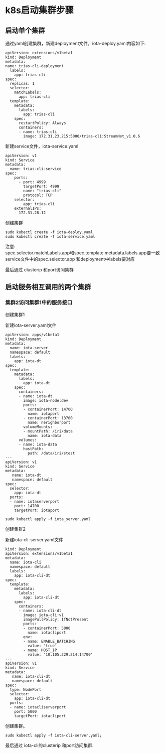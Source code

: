 # k8s启动集群步骤 #

## 启动单个集群 ##

通过yaml创建集群，新建deployment文件，iota-deploy.yaml内容如下:

```
apiVersion: extensions/v1beta1
kind: Deployment
metadata:
name: trias-cli-deployment
  labels:
    app: trias-cli
spec:
  replicas: 1
  selector:
    matchLabels:
      app: trias-cli
  template:
    metadata:
      labels:
        app: trias-cli
    spec:
      restartPolicy: Always
      containers:
      - name: trias-cli
        image: 172.31.23.215:5000/trias-cli:StreamNet_v1.0.6 
```  

新建service文件，iota-service.yaml  

```
apiVersion: v1
kind: Service
metadata:
  name: trias-cli-service
spec:
    ports:
      - port: 4999
        targetPort: 4999
        name: "trias-cli"
        protocol: TCP
    selector:
        app: trias-cli
    externalIPs:
    - 172.31.28.12
```

创建集群 

```
sudo kubectl create -f iota-deploy.yaml  
sudo kubectl create -f iota-service.yaml
```

注意:  
spec.selector.matchLabels.app和spec.template.metadata.labels.app要一致  
service文件中的spec.selector.app 和deployment中labels要对应  

最后通过 clusterip 和port访问集群

## 启动服务相互调用的两个集群 ##

### 集群2访问集群1中的服务接口 ###

创建集群1

新建iota-server.yaml文件

```
apiVersion: apps/v1beta1
kind: Deployment
metadata:
  name: iota-server
  namespace: default
  labels: 
    app: iota-dt
spec: 
  template: 
    metadata: 
      labels: 
        app: iota-dt
    spec: 
      containers: 
      - name: iota-dt
        image: iota-node:dev
        ports: 
        - containerPort: 14700
          name: iotaport
        - containerPort: 13700
          name: nerighborport
        volumeMounts: 
        - mountPath: /iri/data
          name: iota-data
      volumes: 
      - name: iota-data
        hostPath: 
          path: /data/iri/stest 
---
apiVersion: v1
kind: Service
metadata: 
   name: iota-dt
   namespace: default
spec:
  selector: 
    app: iota-dt
  ports: 
  - name: iotaserverport
    port: 14700
    targetPort: iotaport
```

```
sudo kubectl apply -f iota_server.yaml
```

创建集群2

新建iota-cli-server.yaml文件

```
kind: Deployment
apiVersion: extensions/v1beta1
metadata:
  name: iota-cli
  namespace: default
  labels: 
    app: iota-cli-dt
spec: 
  template: 
    metadata: 
      labels: 
        app: iota-cli-dt
    spec: 
      containers: 
      - name: iota-cli-dt
        image: iota-cli:v1
        imagePullPolicy: IfNotPresent
        ports: 
        - containerPort: 5000
          name: iotacliport
        env: 
        - name: ENABLE_BATCHING
          value: 'true'
        - name: HOST_IP
          value: '10.105.229.214:14700'
---
apiVersion: v1
kind: Service
metadata: 
   name: iota-cli-dt
   namespace: default
spec:
  type: NodePort
  selector: 
    app: iota-cli-dt
  ports: 
  - name: iotacliserverport
    port: 5000
    targetPort: iotacliport
```

创建集群。

```
sudo kubectl apply -f iota-cli-server.yaml;
```

最后通过 iota-cli的clusterip 和port访问集群.
